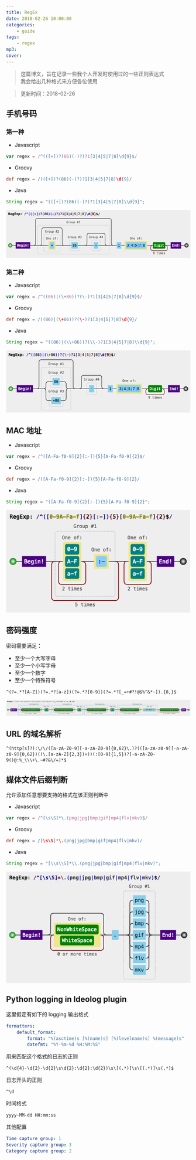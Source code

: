 ```yaml
---
title: RegEx
date: 2018-02-26 10:00:00
categories:
    - guide
tags:
    - regex
mp3:
cover:
---
```


> 这篇博文，旨在记录一些我个人开发时使用过的一些正则表达式  
> 我会给出几种格式来方便各位使用

> 更新时间：2018-02-26

## 手机号码

### 第一种

-   Javascript

```javascript
var regex = /^(([+])?(86)(-)?)?1[3|4|5|7|8]\d{9}$/
```

-   Groovy

```groovy
def regex = /(([+])?(86)(-)?)?1[3|4|5|7|8]\d{9}/
```

-   Java

```java
String regex = "(([+])?(86)(-)?)?1[3|4|5|7|8]\\d{9}";
```

![](/static/images/2018-02-26-RegEx/1.png)

### 第二种

-   Javascript

```javascript
var regex = /^((86)|(\+86))?(\-)?1[3|4|5|7|8]\d{9}$/
```

-   Groovy

```groovy
def regex = /((86)|(\+86))?(\-)?1[3|4|5|7|8]\d{9}/
```

-   Java

```java
String regex = "((86)|(\\+86))?(\\-)?1[3|4|5|7|8]\\d{9}";
```

![](/static/images/2018-02-26-RegEx/2.png)

## MAC 地址

-   Javascript

```javascript
var regex = /^([A-Fa-f0-9]{2}[:-]){5}[A-Fa-f0-9]{2}$/
```

-   Groovy

```groovy
def regex = /([A-Fa-f0-9]{2}[:-]){5}[A-Fa-f0-9]{2}/
```

-   Java

```java
String regex = "([A-Fa-f0-9]{2}[:-]){5}[A-Fa-f0-9]{2}";
```

![](/static/images/2018-02-26-RegEx/3.png)

## 密码强度

密码需要满足：

-   至少一个大写字母
-   至少一个小写字母
-   至少一个数字
-   至少一个特殊符号

```regexp
^(?=.*?[A-Z])(?=.*?[a-z])(?=.*?[0-9])(?=.*?[_=+#?!@$%^&*-]).{8,}$
```

![](/static/images/2018-02-26-RegEx/5.png)

## URL 的域名解析

```regexp
^(http[s]?):\/\/([a-zA-Z0-9][-a-zA-Z0-9]{0,62}\.)?(([a-zA-z0-9][-a-zA-z0-9]{0,62})((\.[a-zA-Z]{2,3})+))(:[0-9]{1,5})?[-a-zA-Z0-9()@:%_\\\+\.~#?&\/=]*$
```

## 媒体文件后缀判断

允许添加任意想要支持的格式在该正则判断中

-   Javascript

```javascript
var regex = /^[\s\S]*\.(png|jpg|bmp|gif|mp4|flv|mkv)$/
```

-   Groovy

```groovy
def regex = /[\s\S]*\.(png|jpg|bmp|gif|mp4|flv|mkv)/
```

-   Java

```java
String regex = "[\\s\\S]*\\.(png|jpg|bmp|gif|mp4|flv|mkv)";
```

![](/static/images/2018-02-26-RegEx/4.png)

## Python logging in Ideolog plugin

这里假定有如下的 logging 输出格式

```yaml
formatters:
    default_format:
        format: "%(asctime)s [%(name)s] [%(levelname)s] %(message)s"
        datefmt: "%Y-%m-%d %H:%M:%S"
```

用来匹配这个格式的日志的正则

```regexp
^(\d{4}-\d{2}-\d{2}\s\d{2}:\d{2}:\d{2})\s\[(.*)]\s\[(.*)]\s(.*)$
```

日志开头的正则

```regexp
^\d
```

时间格式

```text
yyyy-MM-dd HH:mm:ss
```

其他配置

```yaml
Time capture group: 1
Severity capture group: 3
Category capture group: 2
```
